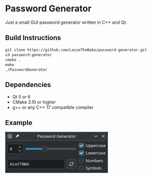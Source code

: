 # Password Generator

Just a small GUI password generator written in C++ and Qt.

## Build Instructions
```
git clone https://github.com/LasseTheBabo/password-generator.git
cd password-generator
cmake .
make
./PasswordGenerator
```

## Dependencies
- Qt 5 or 6
- CMake 3.10 or higher
- g++ or any C++ 17 compatible compiler

## Example
![Screenshot of the password generator. Uppercase, lowercase and 8 characters. The output is "AcotTNWX](/example.png)
